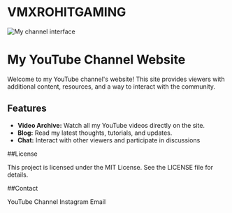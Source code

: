 # VMXROHITGAMING

![My channel interface](./Screenshot_2024-07-13-06-25-13-65_f9ee0578fe1cc94de7482bd41accb329.jpg)

# My YouTube Channel Website

Welcome to my YouTube channel's website! This site provides viewers with additional content, resources, and a way to interact with the community.

## Features

- **Video Archive:** Watch all my YouTube videos directly on the site.
- **Blog:** Read my latest thoughts, tutorials, and updates.
- **Chat:** Interact with other viewers and participate in discussions

##License
  
  This project is licensed under the MIT License. See the LICENSE file for details.

##Contact

YouTube Channel
Instagram 
Email
